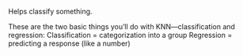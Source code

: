 Helps classify something.

These are the two basic things you’ll do with KNN—classification and regression:
Classification = categorization into a group
Regression = predicting a response (like a number)